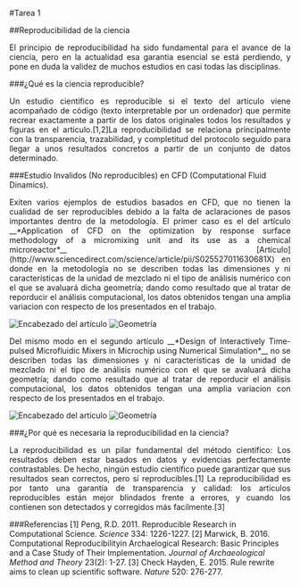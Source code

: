 #Tarea 1

##Reproducibilidad de la ciencia

<p style="text-align: justify;">El principio de reproducibilidad ha sido fundamental para el avance de la ciencia, pero en la actualidad esa garantia esencial se está perdiendo, y pone en duda la validez de muchos estudios en casi todas las disciplinas. </p>

###¿Qué es la ciencia reproducible?

<p style="text-align: justify;">Un estudio científico es reproducible si el texto del artículo viene acompañado de código (texto interpretable por un ordenador) que permite recrear exactamente a partir de los datos originales todos los resultados y figuras en el articulo.[1,2]La reproducibilidad se relaciona principalmente con la transparencia, trazabilidad, y completitud del protocolo seguido para llegar a unos resultados concretos a partir de un conjunto de datos determinado. </p>

###Estudio Invalidos (No reproducibles) en CFD (Computational Fluid Dinamics).

<p style="text-align: justify;"> Exiten varios ejemplos de estudios basados en CFD, que no tienen la cualidad de ser reproducibles debido a la falta de aclaraciones de pasos importantes dentro de la metodología. El primer caso es el del artículo __*Application of CFD on the optimization by response surface methodology of a micromixing unit and its use as a chemical microreactor*__ [Artículo](http://www.sciencedirect.com/science/article/pii/S025527011630681X) en donde en la metodología no se describen todas las dimensiones y ni características de la unidad de mezclado ni el tipo de análisis numérico con el que se avaluará dicha geometría; dando como resultado que al tratar de reporducir el análisis computacional, los datos obtenidos tengan una amplia variacion con respecto de los presentados en el trabajo.</p>

![Encabezado del artículo](/home/juan/Escritorio/1.png) ![Geometría](/home/juan/Escritorio/2.png)

<p style="text-align: justify;"> Del mismo modo en el segundo artículo __*Design of Interactively Time-pulsed Microfluidic Mixers in Microchip using Numerical Simulation*__  no se describen todas las dimensiones y ni características de la unidad de mezclado ni el tipo de análisis numérico con el que se avaluará dicha geometría; dando como resultado que al tratar de reporducir el análisis computacional, los datos obtenidos tengan una amplia variacion con respecto de los presentados en el trabajo. </p>

![Encabezado del artículo](/home/juan/Escritorio/2_1.png) ![Geometría](/home/juan/Escritorio/2_2.png)

###¿Por qué es necesaria la reproducibilidad en la ciencia?

<p style="text-align: justify;"> La reproducibilidad es un pilar fundamental del método científico: Los resultados deben estar basados en datos y evidencias perfectamente contrastables. De hecho, ningún estudio científico puede garantizar que sus resultados sean correctos, pero sí reproducibles.[1] La reproducibilidad es por tanto una garantía de transparencia y calidad: los articulos reproducibles están mejor blindados frente a errores, y cuando los contienen son detectados y corregidos más facilmente.[3]</p>



###Referencias
[1] Peng, R.D. 2011. Reproducible Research in Computational Science. *Science* 334: 1226-1227.
[2] Marwick, B. 2016. Computational Reproducibilityin Archaelogical Research: Basic Principles and a Case Study of Their Implementation. *Journal of Archaeological Method and Theory* 23(2): 1-27.
[3] Check Hayden, E. 2015. Rule rewrite aims to clean up scientific software. *Nature* 520: 276-277.